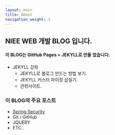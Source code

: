 ```yaml
---
layout: main
title: About
navigation_weight: 1
---
```


## NIEE WEB 개발 BLOG 입니다.

#### 이 BLOG는 GitHub Pages + JEKYLL로 만들 었습니다.

- JEKYLL 강좌
	- JEKYLL로 블로그 만드는 방법 보기.
	- JEKYLL 커스터 마이징 삽질기.
	- 관련사이트.

### 이 BLOG의 주요 포스트

- [Spring Security](javascript:searchTags('spring-security');)
- Git / GitHub
- JQUERY
- ETC..
